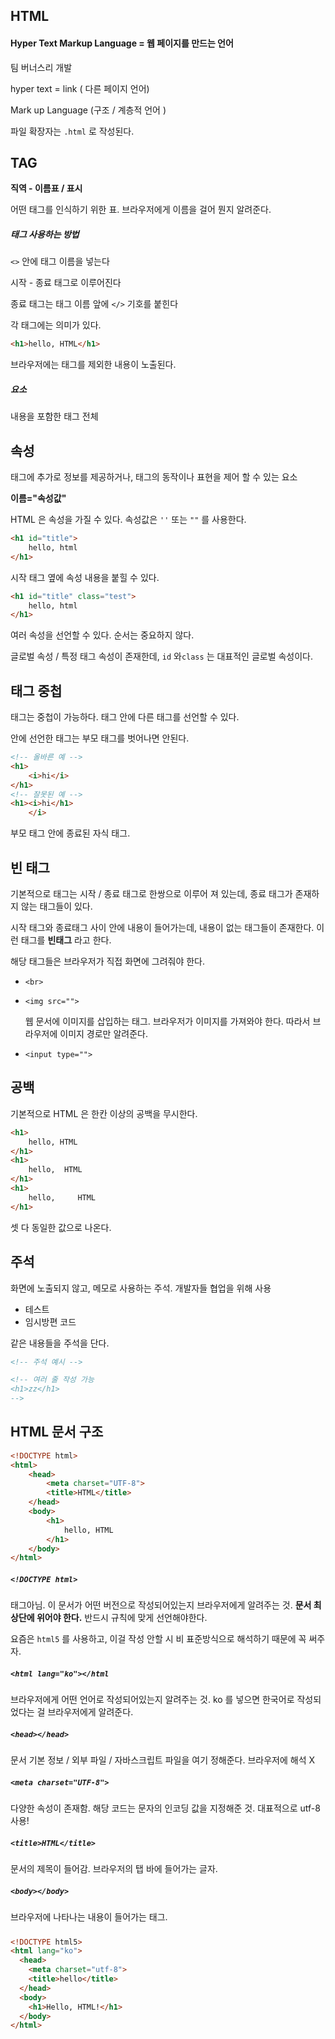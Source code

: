 

## HTML

#### Hyper Text Markup Language = 웹 페이지를 만드는 언어

팀 버너스리 개발

hyper text = link ( 다른 페이지 언어)

Mark up Language (구조 / 계층적 언어 )

파일 확장자는 `.html` 로 작성된다. 



## TAG

__직역 - 이름표 / 표시__

어떤 태그를 인식하기 위한 표. 브라우저에게 이름을 걸어 뭔지 알려준다.

##### 태그 사용하는 방법 

`<>` 안에 태그 이름을 넣는다 

시작 - 종료 태그로 이루어진다

종료 태그는 태그 이름 앞에 `</>` 기호를 붙힌다

각 태그에는 의미가 있다. 

```html
<h1>hello, HTML</h1>
```

브라우저에는 태그를 제외한 내용이 노출된다. 

##### 요소

내용을 포함한 태그 전체



## 속성

태그에 추가로 정보를 제공하거나, 태그의 동작이나 표현을 제어 할 수 있는 요소

__이름="속성값"__

HTML 은 속성을 가질 수 있다. 속성값은 `''` 또는 `""` 를 사용한다.



```html
<h1 id="title">
    hello, html
</h1>
```

시작 태그 옆에 속성 내용을 붙힐 수 있다. 

```html
<h1 id="title" class="test">
    hello, html
</h1>
```

여러 속성을 선언할 수 있다. 순서는 중요하지 않다. 



글로벌 속성 / 특정 태그 속성이 존재한데, `id` 와`class` 는 대표적인 글로벌 속성이다. 



## 태그 중첩

태그는 중첩이 가능하다. 태그 안에 다른 태그를 선언할 수 있다. 

안에 선언한 태그는 부모 태그를 벗어나면 안된다.

```html
<!-- 올바른 예 -->
<h1>
    <i>hi</i>
</h1>
<!-- 잘못된 예 -->
<h1><i>hi</h1>
    </i>
```

부모 태그 안에 종료된 자식 태그. 



## 빈 태그 

기본적으로 태그는 시작 / 종료 태그로 한쌍으로 이루어 져 있는데, 종료 태그가 존재하지 않는 태그들이 있다.



시작 태그와 종료태그 사이 안에 내용이 들어가는데, 내용이 없는 태그들이 존재한다. 이런 태그를 __빈태그__ 라고 한다.



해당 태그들은 브라우저가 직접 화면에 그려줘야 한다. 

- `<br>`

- `<img src="">`

  웹 문서에 이미지를 삽입하는 태그. 브라우저가 이미지를 가져와야 한다. 따라서 브라우저에 이미지 경로만 알려준다.

- `<input type="">`



## 공백 

기본적으로 HTML 은 한칸 이상의 공백을 무시한다. 

```html
<h1>
    hello, HTML 
</h1>
<h1>
    hello,	HTML
</h1>
<h1>
    hello,     HTML
</h1>
```

셋 다 동일한 값으로 나온다. 



## 주석

화면에 노출되지 않고, 메모로 사용하는 주석. 개발자들 협업을 위해 사용 

- 테스트
- 임시방편 코드 

같은 내용들을 주석을 단다.

```html
<!-- 주석 예시 -->

<!-- 여러 줄 작성 가능 
<h1>zz</h1>
-->
```



## HTML 문서 구조 

```html
<!DOCTYPE html>
<html>
    <head>
        <meta charset="UTF-8">
        <title>HTML</title>
    </head>
    <body>
        <h1>
            hello, HTML
        </h1>
    </body>
</html>
```



##### `<!DOCTYPE html>`

태그아님. 이 문서가 어떤 버전으로 작성되어있는지 브라우저에게 알려주는 것. __문서 최상단에 위어야 한다.__ 반드시 규칙에 맞게 선언해야한다. 

 요즘은 `html5` 를 사용하고, 이걸 작성 안할 시 비 표준방식으로 해석하기 때문에 꼭 써주자. 

##### `<html lang="ko"></html`

브라우저에게 어떤 언어로 작성되어있는지 알려주는 것. ko 를 넣으면 한국어로 작성되었다는 걸 브라우저에게 알려준다.

##### `<head></head>`

문서 기본 정보 / 외부 파일 / 자바스크립트 파일을 여기 정해준다. 브라우저에 해석 X 

##### `<meta charset="UTF-8">`

다양한 속성이 존재함. 해당 코드는 문자의 인코딩 값을 지정해준 것. 대표적으로 utf-8 사용! 

##### `<title>HTML</title>`

문서의 제목이 들어감. 브라우저의 탭 바에 들어가는 글자. 

##### `<body></body>` 

브라우저에 나타나는 내용이 들어가는 태그. 

##### 

```html
<!DOCTYPE html5>
<html lang="ko">
  <head>
    <meta charset="utf-8">
    <title>hello</title>
  </head>
  <body>
    <h1>Hello, HTML!</h1>
  </body>
</html>
```



## 